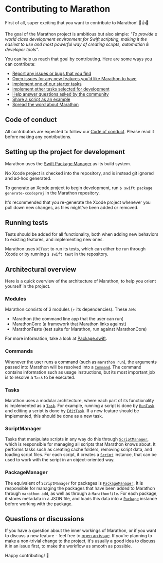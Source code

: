 # Contributing to Marathon

First of all, super exciting that you want to contribute to Marathon! 🎉👍🚀

The goal of the Marathon project is ambitious but also simple: *"To provide a world class development
environment for Swift scripting, making it the easiest to use and most powerful way of creating scripts,
automation & developer tools"*.

You can help us reach that goal by contributing. Here are some ways you can contribute:

- [Report any issues or bugs that you find](https://github.com/JohnSundell/Marathon/issues/new)
- [Open issues for any new features you'd like Marathon to have](https://github.com/JohnSundell/Marathon/issues/new)
- [Implement one of our starter tasks](https://github.com/JohnSundell/Marathon/issues?q=is%3Aissue+is%3Aopen+label%3A%22starter+task%22)
- [Implement other tasks selected for development](https://github.com/JohnSundell/Marathon/issues?q=is%3Aissue+is%3Aopen+label%3A%22ready+for+implementation%22)
- [Help answer questions asked by the community](https://github.com/JohnSundell/Marathon/issues?q=is%3Aopen+is%3Aissue+label%3Aquestion)
- [Share a script as an example](https://github.com/JohnSundell/Marathon-Examples)
- [Spread the word about Marathon](https://twitter.com/intent/tweet?text=Marathon%20makes%20it%20easy%20to%20write,%20run%20and%20manage%20your%20Swift%20scripts:%20https://github.com/johnsundell/marathon)

## Code of conduct

All contributors are expected to follow our [Code of conduct](CONDUCT.md).
Please read it before making any contributions.

## Setting up the project for development

Marathon uses the [Swift Package Manager](https://github.com/apple/swift-package-manager) as its build system.

No Xcode project is checked into the repository, and is instead git ignored and ad-hoc generated.

To generate an Xcode project to begin development, run `$ swift package generate-xcodeproj` in the Marathon repository.

It's recommended that you re-generate the Xcode project whenever you pull down new changes, as files might've been added or removed.

## Running tests

Tests should be added for all functionality, both when adding new behaviors to existing features, and implementing new ones.

Marathon uses `XCTest` to run its tests, which can either be run through Xcode or by running `$ swift test` in the repository.

## Architectural overview

Here is a quick overview of the architecture of Marathon, to help you orient yourself in the project.

### Modules

Marathon consists of 3 modules (+ its dependencies). These are:
- Marathon (the command line app that the user can run)
- MarathonCore (a framework that Marathon links against)
- MarathonTests (test suite for Marathon, run against MarathonCore)

For more information, take a look at [Package.swift](https://github.com/JohnSundell/Marathon/blob/master/Package.swift).

### Commands

Whenever the user runs a command (such as `marathon run`), the arguments passed into Marathon will be resolved into a
[`Command`](https://github.com/JohnSundell/Marathon/blob/master/Sources/MarathonCore/Command.swift). The command contains
information such as usage instructions, but its most important job is to resolve a `Task` to be executed.

### Tasks

Marathon uses a modular architecture, where each part of its functionality is implemented as a [`Task`](https://github.com/JohnSundell/Marathon/blob/master/Sources/MarathonCore/Task.swift).
For example, running a script is done by [`RunTask`](https://github.com/JohnSundell/Marathon/blob/master/Sources/MarathonCore/Run.swift) and editing a script is done by [`EditTask`](https://github.com/JohnSundell/Marathon/blob/master/Sources/MarathonCore/Edit.swift). If a new feature should be implemented, this should be done as a new task.

### ScriptManager

Tasks that manipulate scripts in any way do this through [`ScriptManager`](https://github.com/JohnSundell/Marathon/blob/master/Sources/MarathonCore/ScriptManager.swift), which is responsible for managing all scripts that Marathon knows about.
It performs tasks such as creating cache folders, removing script data, and loading script files. For each script, it creates a [`Script`](https://github.com/JohnSundell/Marathon/blob/master/Sources/MarathonCore/Script.swift) instance, that
can be used to work with the script in an object-oriented way.

### PackageManager

The equivalent of `ScriptManager` for packages is [`PackageManager`](https://github.com/JohnSundell/Marathon/blob/master/Sources/MarathonCore/PackageManager.swift). It is responsible for managing the
packages that have been added to Marathon through `marathon add`, as well as through a `Marathonfile`. For each package, it stores metadata in a JSON file, and loads this data into a [`Package`](https://github.com/JohnSundell/Marathon/blob/master/Sources/MarathonCore/Package.swift)
instance before working with the package.

## Questions or discussions

If you have a question about the inner workings of Marathon, or if you want to discuss a new feature - feel free to [open an issue](https://github.com/JohnSundell/Marathon/issues/new).
If you're planning to make a non-trivial change to the project, it's usually a good idea to discuss it in an issue first, to make the workflow as smooth as possible.

Happy contributing! 🚀
